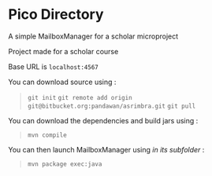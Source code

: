 # Pico Directory

A simple MailboxManager for a scholar microproject

Project made for a scholar course

Base URL is `localhost:4567`

You can download source using :
> `git init`
> `git remote add origin git@bitbucket.org:pandawan/asrimbra.git`
> `git pull`

You can download the dependencies and build jars using :
> `mvn compile`

You can then launch MailboxManager using *in its subfolder* :
> `mvn package exec:java`